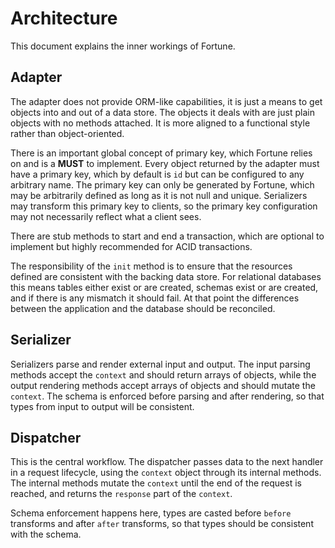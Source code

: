 # Architecture

This document explains the inner workings of Fortune.


## Adapter

The adapter does not provide ORM-like capabilities, it is just a means to get objects into and out of a data store. The objects it deals with are just plain objects with no methods attached. It is more aligned to a functional style rather than object-oriented.

There is an important global concept of primary key, which Fortune relies on and is a **MUST** to implement. Every object returned by the adapter must have a primary key, which by default is `id` but can be configured to any arbitrary name. The primary key can only be generated by Fortune, which may be arbitrarily defined as long as it is not null and unique. Serializers may transform this primary key to clients, so the primary key configuration may not necessarily reflect what a client sees.

There are stub methods to start and end a transaction, which are optional to implement but highly recommended for ACID transactions.

The responsibility of the `init` method is to ensure that the resources defined are consistent with the backing data store. For relational databases this means tables either exist or are created, schemas exist or are created, and if there is any mismatch it should fail. At that point the differences between the application and the database should be reconciled.


## Serializer

Serializers parse and render external input and output. The input parsing methods accept the `context` and should return arrays of objects, while the output rendering methods accept arrays of objects and should mutate the `context`. The schema is enforced before parsing and after rendering, so that types from input to output will be consistent.


## Dispatcher

This is the central workflow. The dispatcher passes data to the next handler in a request lifecycle, using the `context` object through its internal methods. The internal methods mutate the `context` until the end of the request is reached, and returns the `response` part of the `context`.

Schema enforcement happens here, types are casted before `before` transforms and after `after` transforms, so that types should be consistent with the schema.
